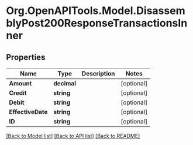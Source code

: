 # Org.OpenAPITools.Model.DisassemblyPost200ResponseTransactionsInner

## Properties

Name | Type | Description | Notes
------------ | ------------- | ------------- | -------------
**Amount** | **decimal** |  | [optional] 
**Credit** | **string** |  | [optional] 
**Debit** | **string** |  | [optional] 
**EffectiveDate** | **string** |  | [optional] 
**ID** | **string** |  | [optional] 

[[Back to Model list]](../README.md#documentation-for-models) [[Back to API list]](../README.md#documentation-for-api-endpoints) [[Back to README]](../README.md)

